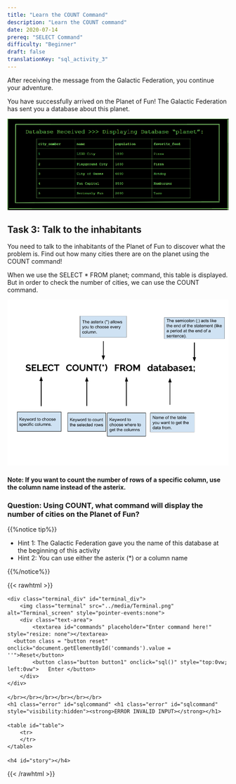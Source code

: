 ```yaml
---
title: "Learn the COUNT Command"
description: "Learn the COUNT command"
date: 2020-07-14
prereq: "SELECT Command"
difficulty: "Beginner"
draft: false
translationKey: "sql_activity_3"
---
```

<!-- Links for javascript and CSS needed for drop down logic -->
<link rel="stylesheet" href="../default/_type.css" type="text/css"></link>
<link rel="stylesheet" href="../default/_default.css" type="text/css"></link>
<script type="text/javascript" src="../default/alasql.js"></script>
<script type="text/javascript" src="_activity3.js"></script>
<script type="text/javascript" src="../default/_type.js"></script>
<script type="text/javascript" src="../default/db.js"></script>

After receiving the message from the Galactic Federation, you continue your adventure.

You have successfully arrived on the Planet of Fun! The Galactic Federation has sent you a database about this planet.

![db](assets/planet_db.png)

## Task 3: Talk to the inhabitants
You need to talk to the inhabitants of the Planet of Fun to discover what the problem is. Find out how many cities there are on the planet using the COUNT command!

When we use the SELECT * FROM planet; command, this table is displayed. But in order to check the number of cities, we can use the COUNT command.

![count](assets/count.png)

#### Note: If you want to count the number of rows of a specific column, use the column name instead of the asterix.



### Question: Using COUNT, what command will display the number of cities on the Planet of Fun?
{{%notice tip%}}
* Hint 1: The Galactic Federation gave you the name of this database at the beginning of this activity
* Hint 2: You can use either the asterix (*) or a column name

{{%/notice%}}

{{< rawhtml >}}

	<div class="terminal_div" id="terminal_div">
		<img class="terminal" src="../media/Terminal.png" alt="Terminal_screen" style="pointer-events:none">
		<div class="text-area">
			<textarea id="commands" placeholder="Enter command here!" style="resize: none"></textarea>
      <button class = "button reset" onclick="document.getElementById('commands').value = ''">Reset</button>
			<button class="button button1" onclick="sql()" style="top:0vw; left:0vw">	Enter </button>
		</div>
	</div>

	</br></br></br></br></br></br>
	<h1 class="error" id="sqlcommand" <h1 class="error" id="sqlcommand" style="visibility:hidden"><strong>ERROR INVALID INPUT></strong></h1>

	<table id="table">
		<tr>
		</tr>
	</table>

	<h4 id="story"></h4>


{{< /rawhtml >}}
